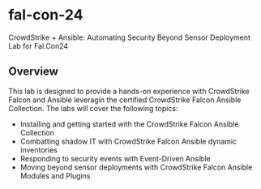 # fal-con-24

CrowdStrike + Ansible: Automating Security Beyond Sensor Deployment Lab for Fal.Con24

## Overview

This lab is designed to provide a hands-on experience with CrowdStrike Falcon and Ansible leveragin the certified CrowdStrike Falcon Ansible Collection. The labs will cover the following topics:

- Installing and getting started with the CrowdStrike Falcon Ansible Collection
- Combatting shadow IT with CrowdStrike Falcon Ansible dynamic inventories
- Responding to security events with Event-Driven Ansible
- Moving beyond sensor deployments with CrowdStrike Falcon Ansible Modules and Plugins
